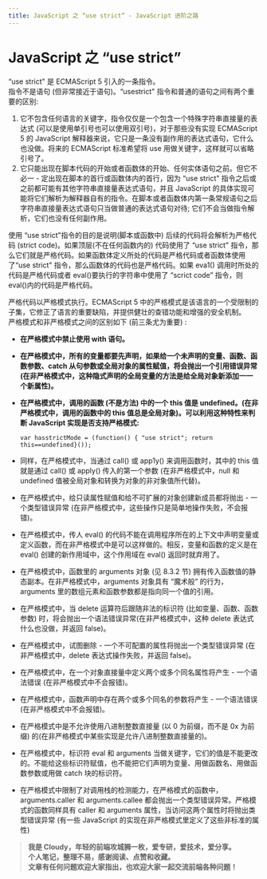 ```yaml
---
title: JavaScript 之 “use strict” - JavaScript 进阶之路
---
```

JavaScript 之 “use strict”
=========================

“use strict" 是 ECMAScript 5 引入的一条指令。  
指令不是语句 (但非常接近于语句)。“usestrict" 指令和普通的语句之间有两个重要的区别:

1.  它不包含任何语言的关键字，指令仅仅是一个包含一个特殊字符串直接量的表达式 (可以是使用单引号也可以使用双引号)，对于那些没有实现 ECMAScript 5 的 JavaScript 解释器来说，它只是一条没有副作用的表达式语句，它什么也没做。将来的 ECMAScript 标准希望将 use 用做关键字，这样就可以省略引号了。
2.  它只能出现在脚本代码的开始或者函数体的开始、任何实体语句之前。但它不必一 - 定出现在脚本的首行或函数体内的首行，因为 “use strict" 指令之后或之前都可能有其他字符串直接量表达式语句，并且 JavaScript 的具体实现可能将它们解析为解释器自有的指令。在脚本或者函数体内第一条常规语句之后字符串直接量表达式语句只当做普通的表达式语句对待; 它们不会当做指令解析，它们也没有任何副作用。

使用 “use strict"指令的目的是说明(脚本或函数中) 后续的代码将会解析为严格代码 (strict code)。如果顶层(不在任何函数内的) 代码使用了 “use strict" 指令，那么它们就是严格代码。如果函数体定义所处的代码是严格代码或者函数体使用了“use strict" 指令，那么函数体的代码也是严格代码。如果 eva1() 调用时所处的代码是严格代码或者 eval()要执行的字符串中使用了 “scrict code” 指令，则 eval()内的代码是严格代码。

严格代码以严格模式执行。ECMAScript 5 中的严格模式是该语言的一个受限制的子集，它修正了语言的重要缺陷，并提供健壮的查错功能和增强的安全机制。  
严格模式和非严格模式之间的区别如下 (前三条尤为重要) :

*   **在严格模式中禁止使用 with 语句。**
*   **在严格模式中，所有的变量都要先声明，如果给一个未声明的变量、函数、函数参数、catch 从句参数或全局对象的属性赋值，将会抛出一个引用错误异常 (在非严格模式中，这种隐式声明的全局变量的方法是给全局对象新添加一一个新属性)。**
*   **在严格模式中，调用的函数 (不是方法) 中的一个 this 值是 undefined。(在非严格模式中，调用的函数中的 this 值总是全局对象)。可以利用这种特性来判断 JavaScript 实现是否支持严格模式:**
  
    ```
    var hasstrictMode = (function() { "use strict"; return this==undefined}());
    
    ```
    
*   同样，在严格模式中，当通过 call() 或 app1y() 来调用函数时，其中的 this 值就是通过 call() 或 apply() 传入的第一个参数 (在非严格模式中，null 和 undefined 值被全局对象和转换为对象的非对象值所代替)。
*   在严格模式中，给只读属性赋值和给不可扩展的对象创建新成员都将抛出 - 一个类型错误异常 (在非严格模式中，这些操作只是简单地操作失败，不会报错)。
*   在严格模式中，传人 eval() 的代码不能在调用程序所在的上下文中声明变量或定义函数，而在非严格模式中是可以这样做的。相反，变量和函数的定义是在 eval() 创建的新作用域中，这个作用域在 eval() 返回时就弃用了。
*   在严格模式中，函数里的 arguments 对象 (见 8.3.2 节) 拥有传入函数值的静态副本。在非严格模式中，arguments 对象具有 “魔术般” 的行为，arguments 里的数组元素和函数参数都是指向同一个值的引用。
*   在严格模式中，当 delete 运算符后跟随非法的标识符 (比如变量、函数、函数参数) 时，将会抛出一个语法错误异常(在非严格模式中，这种 delete 表达式什么也没做，并返回 false)。
*   在严格模式中，试图删除 - 一个不可配置的属性将抛出一个类型错误异常 (在非严格模式中，delete 表达式操作失败，并返回 false)。
*   在严格模式中，在一个对象直接量中定义两个或多个同名属性将产生 - 一个语法错误 (在非严格模式中不会报错)。
*   在严格模式中，函数声明中存在两个或多个同名的参数将产生 - 一个语法错误 (在非严格模式中不会报错)。
*   在严格模式中是不允许使用八进制整数直接量 (以 0 为前缀，而不是 0x 为前缀) 的(在非严格模式中某些实现是允许八进制整数直接量的)。
*   在严格模式中，标识符 eval 和 arguments 当做关键字，它们的值是不能更改的。不能给这些标识符赋值，也不能把它们声明为变量、用做函数名、用做函数参数或用做 catch 块的标识符。
*   在严格模式中限制了对调用栈的检测能力，在严格模式的函数中，arguments.caller 和 arguments.callee 都会抛出一个类型错误异常。严格模式的函数同样具有 caller 和 arguments 属性，当访问这两个属性时将抛出类型错误异常 (有一些 JavaScript 的实现在非严格模式里定义了这些非标准的属性)

> **我是 Cloudy，年轻的前端攻城狮一枚，爱专研，爱技术，爱分享。**  
> **个人笔记，整理不易，感谢阅读、点赞和收藏。**  
> **文章有任何问题欢迎大家指出，也欢迎大家一起交流前端各种问题！**